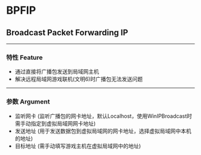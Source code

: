 # BPFIP  
## Broadcast Packet Forwarding IP

---

### 特性 Feature

- 通过直接将广播包发送到局域网主机
- 解决远程局域网游戏联机(文明6)时广播包无法发送问题

---

### 参数 Argument

- 监听网卡 (监听广播包的网卡地址，默认Localhost，使用WinIPBroadcast时需手动指定到虚拟局域网网卡地址)
- 发送地址 (用于发送数据包到虚拟局域网的网卡地址，选择虚拟局域网中本机的地址)
- 目标地址 (需手动填写游戏主机在虚拟局域网中的地址)
